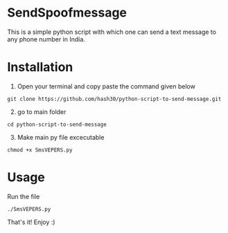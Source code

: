# SendSpoofmessage
This is a simple python script with which one can send a text message to any phone number in India.

# Installation
1. Open your terminal and copy paste the command given below

```git clone https://github.com/hash30/python-script-to-send-message.git```

2. go to main folder

```cd python-script-to-send-message```

3. Make main py file excecutable

```chmod +x SmsVEPERS.py```

# Usage
Run the file

```./SmsVEPERS.py```

That's it! Enjoy :)

